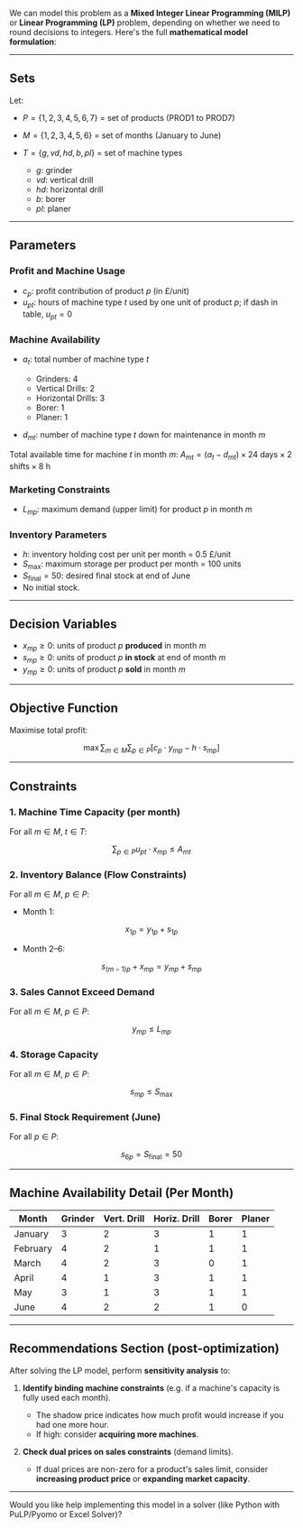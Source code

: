We can model this problem as a **Mixed Integer Linear Programming (MILP)** or **Linear Programming (LP)** problem, depending on whether we need to round decisions to integers. Here's the full **mathematical model formulation**:

---

## **Sets**

Let:

* $P = \{1,2,3,4,5,6,7\}$ = set of products (PROD1 to PROD7)
* $M = \{1,2,3,4,5,6\}$ = set of months (January to June)
* $T = \{g, vd, hd, b, pl\}$ = set of machine types

  * $g$: grinder
  * $vd$: vertical drill
  * $hd$: horizontal drill
  * $b$: borer
  * $pl$: planer

---

## **Parameters**

### **Profit and Machine Usage**

* $c_p$: profit contribution of product $p$ (in £/unit)
* $u_{pt}$: hours of machine type $t$ used by one unit of product $p$; if dash in table, $u_{pt} = 0$

### **Machine Availability**

* $a_t$: total number of machine type $t$

  * Grinders: 4
  * Vertical Drills: 2
  * Horizontal Drills: 3
  * Borer: 1
  * Planer: 1
* $d_{mt}$: number of machine type $t$ down for maintenance in month $m$

Total available time for machine $t$ in month $m$:
$A_{mt} = (a_t - d_{mt}) \times 24 \text{ days} \times 2 \text{ shifts} \times 8 \text{ h}$

### **Marketing Constraints**

* $L_{mp}$: maximum demand (upper limit) for product $p$ in month $m$

### **Inventory Parameters**

* $h$: inventory holding cost per unit per month = 0.5 £/unit
* $S_{\text{max}}$: maximum storage per product per month = 100 units
* $S_{\text{final}} = 50$: desired final stock at end of June
* No initial stock.

---

## **Decision Variables**

* $x_{mp} \geq 0$: units of product $p$ **produced** in month $m$
* $s_{mp} \geq 0$: units of product $p$ **in stock** at end of month $m$
* $y_{mp} \geq 0$: units of product $p$ **sold** in month $m$

---

## **Objective Function**

Maximise total profit:

$$
\max \sum_{m \in M} \sum_{p \in P} \left[ c_p \cdot y_{mp} - h \cdot s_{mp} \right]
$$

---

## **Constraints**

### 1. **Machine Time Capacity (per month)**

For all $m \in M, \ t \in T$:

$$
\sum_{p \in P} u_{pt} \cdot x_{mp} \leq A_{mt}
$$

### 2. **Inventory Balance (Flow Constraints)**

For all $m \in M, \ p \in P$:

* Month 1:

$$
x_{1p} = y_{1p} + s_{1p}
$$

* Month 2–6:

$$
s_{(m-1)p} + x_{mp} = y_{mp} + s_{mp}
$$

### 3. **Sales Cannot Exceed Demand**

For all $m \in M, \ p \in P$:

$$
y_{mp} \leq L_{mp}
$$

### 4. **Storage Capacity**

For all $m \in M, \ p \in P$:

$$
s_{mp} \leq S_{\text{max}}
$$

### 5. **Final Stock Requirement (June)**

For all $p \in P$:

$$
s_{6p} = S_{\text{final}} = 50
$$

---

## **Machine Availability Detail (Per Month)**

| Month    | Grinder | Vert. Drill | Horiz. Drill | Borer | Planer |
| -------- | ------- | ----------- | ------------ | ----- | ------ |
| January  | 3       | 2           | 3            | 1     | 1      |
| February | 4       | 2           | 1            | 1     | 1      |
| March    | 4       | 2           | 3            | 0     | 1      |
| April    | 4       | 1           | 3            | 1     | 1      |
| May      | 3       | 1           | 3            | 1     | 1      |
| June     | 4       | 2           | 2            | 1     | 0      |

---

## **Recommendations Section (post-optimization)**

After solving the LP model, perform **sensitivity analysis** to:

1. **Identify binding machine constraints** (e.g. if a machine's capacity is fully used each month).

   * The shadow price indicates how much profit would increase if you had one more hour.
   * If high: consider **acquiring more machines**.

2. **Check dual prices on sales constraints** (demand limits).

   * If dual prices are non-zero for a product's sales limit, consider **increasing product price** or **expanding market capacity**.

---

Would you like help implementing this model in a solver (like Python with PuLP/Pyomo or Excel Solver)?
